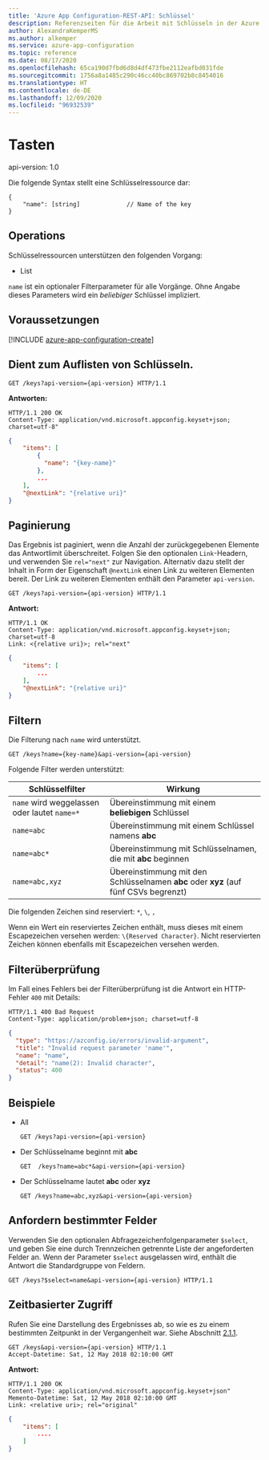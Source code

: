 ```yaml
---
title: 'Azure App Configuration-REST-API: Schlüssel'
description: Referenzseiten für die Arbeit mit Schlüsseln in der Azure App Configuration-REST-API
author: AlexandraKemperMS
ms.author: alkemper
ms.service: azure-app-configuration
ms.topic: reference
ms.date: 08/17/2020
ms.openlocfilehash: 65ca190d7fbd6d8d4df473fbe2112eafbd031fde
ms.sourcegitcommit: 1756a8a1485c290c46cc40bc869702b8c8454016
ms.translationtype: HT
ms.contentlocale: de-DE
ms.lasthandoff: 12/09/2020
ms.locfileid: "96932539"
---
```

# <a name="keys"></a>Tasten

api-version: 1.0

Die folgende Syntax stellt eine Schlüsselressource dar:

```http
{
    "name": [string]             // Name of the key
}
```

## <a name="operations"></a>Operations

Schlüsselressourcen unterstützen den folgenden Vorgang:

- List

`name` ist ein optionaler Filterparameter für alle Vorgänge. Ohne Angabe dieses Parameters wird ein *beliebiger* Schlüssel impliziert.

## <a name="prerequisites"></a>Voraussetzungen

[!INCLUDE [azure-app-configuration-create](../../includes/azure-app-configuration-rest-api-prereqs.md)]

## <a name="list-keys"></a>Dient zum Auflisten von Schlüsseln.

```http
GET /keys?api-version={api-version} HTTP/1.1
```

**Antworten:**

```http
HTTP/1.1 200 OK
Content-Type: application/vnd.microsoft.appconfig.keyset+json; charset=utf-8"
```

```json
{
    "items": [
        {
          "name": "{key-name}"
        },
        ...
    ],
    "@nextLink": "{relative uri}"
}
```

## <a name="pagination"></a>Paginierung

Das Ergebnis ist paginiert, wenn die Anzahl der zurückgegebenen Elemente das Antwortlimit überschreitet. Folgen Sie den optionalen `Link`-Headern, und verwenden Sie `rel="next"` zur Navigation. Alternativ dazu stellt der Inhalt in Form der Eigenschaft `@nextLink` einen Link zu weiteren Elementen bereit. Der Link zu weiteren Elementen enthält den Parameter `api-version`.

```http
GET /keys?api-version={api-version} HTTP/1.1
```

**Antwort:**

```http
HTTP/1.1 OK
Content-Type: application/vnd.microsoft.appconfig.keyset+json; charset=utf-8
Link: <{relative uri}>; rel="next"
```

```json
{
    "items": [
        ...
    ],
    "@nextLink": "{relative uri}"
}
```

## <a name="filtering"></a>Filtern

Die Filterung nach ```name``` wird unterstützt.

```http
GET /keys?name={key-name}&api-version={api-version}
```

Folgende Filter werden unterstützt:

|Schlüsselfilter|Wirkung|
|--|--|
|`name` wird weggelassen oder lautet `name=*`|Übereinstimmung mit einem **beliebigen** Schlüssel|
|`name=abc`|Übereinstimmung mit einem Schlüssel namens **abc**|
|`name=abc*`|Übereinstimmung mit Schlüsselnamen, die mit **abc** beginnen|
|`name=abc,xyz`|Übereinstimmung mit den Schlüsselnamen **abc** oder **xyz** (auf fünf CSVs begrenzt)|

Die folgenden Zeichen sind reserviert: `*`, `\`, `,`

Wenn ein Wert ein reserviertes Zeichen enthält, muss dieses mit einem Escapezeichen versehen werden: `\{Reserved Character}`. Nicht reservierten Zeichen können ebenfalls mit Escapezeichen versehen werden.

## <a name="filter-validation"></a>Filterüberprüfung

Im Fall eines Fehlers bei der Filterüberprüfung ist die Antwort ein HTTP-Fehler `400` mit Details:

```http
HTTP/1.1 400 Bad Request
Content-Type: application/problem+json; charset=utf-8
```

```json
{
  "type": "https://azconfig.io/errors/invalid-argument",
  "title": "Invalid request parameter 'name'",
  "name": "name",
  "detail": "name(2): Invalid character",
  "status": 400
}
```

## <a name="examples"></a>Beispiele

- All

    ```http
    GET /keys?api-version={api-version}
    ```

- Der Schlüsselname beginnt mit **abc**

    ```http
    GET  /keys?name=abc*&api-version={api-version}
    ```

- Der Schlüsselname lautet **abc** oder **xyz**

    ```http
    GET /keys?name=abc,xyz&api-version={api-version}
    ```

## <a name="request-specific-fields"></a>Anfordern bestimmter Felder

Verwenden Sie den optionalen Abfragezeichenfolgenparameter `$select`, und geben Sie eine durch Trennzeichen getrennte Liste der angeforderten Felder an. Wenn der Parameter `$select` ausgelassen wird, enthält die Antwort die Standardgruppe von Feldern.

```http
GET /keys?$select=name&api-version={api-version} HTTP/1.1
```

## <a name="time-based-access"></a>Zeitbasierter Zugriff

Rufen Sie eine Darstellung des Ergebnisses ab, so wie es zu einem bestimmten Zeitpunkt in der Vergangenheit war. Siehe Abschnitt [2.1.1](https://tools.ietf.org/html/rfc7089#section-2.1).

```http
GET /keys&api-version={api-version} HTTP/1.1
Accept-Datetime: Sat, 12 May 2018 02:10:00 GMT
```

**Antwort:**

```http
HTTP/1.1 200 OK
Content-Type: application/vnd.microsoft.appconfig.keyset+json"
Memento-Datetime: Sat, 12 May 2018 02:10:00 GMT
Link: <relative uri>; rel="original"
```

```json
{
    "items": [
        ....
    ]
}
```
